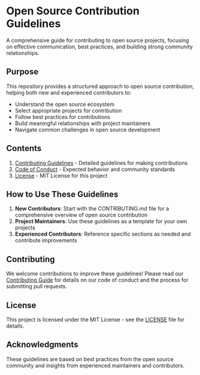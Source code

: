 # Open Source Contribution Guidelines

A comprehensive guide for contributing to open source projects, focusing on effective communication, best practices, and building strong community relationships.

## Purpose

This repository provides a structured approach to open source contribution, helping both new and experienced contributors to:

- Understand the open source ecosystem
- Select appropriate projects for contribution
- Follow best practices for contributions
- Build meaningful relationships with project maintainers
- Navigate common challenges in open source development

## Contents

1. [Contributing Guidelines](CONTRIBUTING.md) - Detailed guidelines for making contributions
2. [Code of Conduct](CODE_OF_CONDUCT.md) - Expected behavior and community standards
3. [License](LICENSE) - MIT License for this project

## How to Use These Guidelines

1. **New Contributors**: Start with the CONTRIBUTING.md file for a comprehensive overview of open source contribution
2. **Project Maintainers**: Use these guidelines as a template for your own projects
3. **Experienced Contributors**: Reference specific sections as needed and contribute improvements

## Contributing

We welcome contributions to improve these guidelines! Please read our [Contributing Guide](CONTRIBUTING.md) for details on our code of conduct and the process for submitting pull requests.

## License

This project is licensed under the MIT License - see the [LICENSE](LICENSE) file for details.

## Acknowledgments

These guidelines are based on best practices from the open source community and insights from experienced maintainers and contributors.
